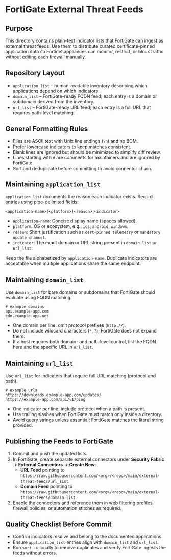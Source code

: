 # FortiGate External Threat Feeds

## Purpose
This directory contains plain-text indicator lists that FortiGate can ingest as external threat feeds. Use them to distribute curated certificate-pinned application data so Fortinet appliances can monitor, restrict, or block traffic without editing each firewall manually.

## Repository Layout
- `application_list` – human-readable inventory describing which applications depend on which indicators.
- `domain_list` – FortiGate-ready FQDN feed; each entry is a domain or subdomain derived from the inventory.
- `url_list` – FortiGate-ready URL feed; each entry is a full URL that requires path-level matching.

## General Formatting Rules
- Files are ASCII text with Unix line endings (`\n`) and no BOM.
- Prefer lowercase indicators to keep matches consistent.
- Blank lines are ignored but should be minimized to simplify diff review.
- Lines starting with `#` are comments for maintainers and are ignored by FortiGate.
- Sort and deduplicate before committing to avoid connector churn.

## Maintaining `application_list`
`application_list` documents the reason each indicator exists. Record entries using pipe-delimited fields:

```
<application-name>|<platform>|<reason>|<indicator>
```

- `application-name`: Concise display name (spaces allowed).
- `platform`: OS or ecosystem, e.g., `ios`, `android`, `windows`.
- `reason`: Short justification such as `cert-pinned telemetry` or `mandatory update channel`.
- `indicator`: The exact domain or URL string present in `domain_list` or `url_list`.

Keep the file alphabetized by `application-name`. Duplicate indicators are acceptable when multiple applications share the same endpoint.

## Maintaining `domain_list`
Use `domain_list` for bare domains or subdomains that FortiGate should evaluate using FQDN matching.

```
# example domains
api.example-app.com
cdn.example-app.net
```

- One domain per line; omit protocol prefixes (`http://`).
- Do not include wildcard characters (`*`, `?`); FortiGate does not expand them.
- If a host requires both domain- and path-level control, list the FQDN here and the specific URL in `url_list`.

## Maintaining `url_list`
Use `url_list` for indicators that require full URL matching (protocol and path).

```
# example urls
https://downloads.example-app.com/updates/
https://example-app.com/api/v1/ping
```

- One indicator per line; include protocol when a path is present.
- Use trailing slashes when FortiGate must match only inside a directory.
- Avoid query strings unless essential; FortiGate matches the literal string provided.

## Publishing the Feeds to FortiGate
1. Commit and push the updated lists.
2. In FortiGate, create separate external connectors under **Security Fabric → External Connectors → Create New**:
	- **URL Feed** pointing to `https://raw.githubusercontent.com/<org>/<repo>/main/external-threat-feeds/url_list`.
	- **Domain Feed** pointing to `https://raw.githubusercontent.com/<org>/<repo>/main/external-threat-feeds/domain_list`.
3. Enable the connectors and reference them in web filtering profiles, firewall policies, or automation stitches as required.

## Quality Checklist Before Commit
- Confirm indicators resolve and belong to the documented applications.
- Ensure `application_list` entries align with `domain_list` and `url_list`.
- Run `sort -u` locally to remove duplicates and verify FortiGate ingests the feeds without errors.